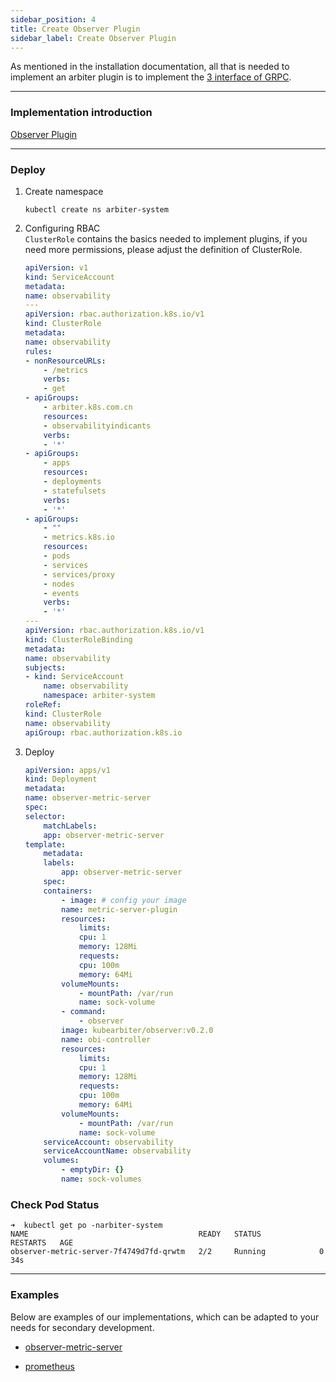 ```yaml
---
sidebar_position: 4
title: Create Observer Plugin
sidebar_label: Create Observer Plugin
---
```


As mentioned in the installation documentation, all that is needed to implement an arbiter plugin is to implement the [3 interface of GRPC](https://github.com/kube-arbiter/arbiter/blob/main/pkg/proto/observiability.proto).

---

### Implementation introduction
[Observer Plugin](../Concepts/observer-plugin.md)

---

### Deploy

1. Create namespace

    ```shell
    kubectl create ns arbiter-system
    ```

2. Configuring RBAC  
`ClusterRole` contains the basics needed to implement plugins, if you need more permissions, please adjust the definition of ClusterRole.

    ```yaml
    apiVersion: v1
    kind: ServiceAccount
    metadata:
    name: observability
    ---
    apiVersion: rbac.authorization.k8s.io/v1
    kind: ClusterRole
    metadata:
    name: observability
    rules:
    - nonResourceURLs:
        - /metrics
        verbs:
        - get
    - apiGroups:
        - arbiter.k8s.com.cn
        resources:
        - observabilityindicants
        verbs:
        - '*'
    - apiGroups:
        - apps
        resources:
        - deployments
        - statefulsets
        verbs:
        - '*'
    - apiGroups:
        - ""
        - metrics.k8s.io
        resources:
        - pods
        - services
        - services/proxy
        - nodes
        - events
        verbs:
        - '*'
    ---
    apiVersion: rbac.authorization.k8s.io/v1
    kind: ClusterRoleBinding
    metadata:
    name: observability
    subjects:
    - kind: ServiceAccount
        name: observability
        namespace: arbiter-system
    roleRef:
    kind: ClusterRole
    name: observability
    apiGroup: rbac.authorization.k8s.io
    ```

3. Deploy
    ```yaml
    apiVersion: apps/v1
    kind: Deployment
    metadata:
    name: observer-metric-server
    spec:
    selector:
        matchLabels:
        app: observer-metric-server
    template:
        metadata:
        labels:
            app: observer-metric-server
        spec:
        containers:
            - image: # config your image
            name: metric-server-plugin
            resources:
                limits:
                cpu: 1
                memory: 128Mi
                requests:
                cpu: 100m
                memory: 64Mi
            volumeMounts:
                - mountPath: /var/run
                name: sock-volume
            - command:
                - observer
            image: kubearbiter/observer:v0.2.0
            name: obi-controller
            resources:
                limits:
                cpu: 1
                memory: 128Mi
                requests:
                cpu: 100m
                memory: 64Mi
            volumeMounts:
                - mountPath: /var/run
                name: sock-volume
        serviceAccount: observability
        serviceAccountName: observability
        volumes:
            - emptyDir: {}
            name: sock-volumes
    ```

### Check Pod Status

```shell
➜  kubectl get po -narbiter-system
NAME                                      READY   STATUS             RESTARTS   AGE
observer-metric-server-7f4749d7fd-qrwtm   2/2     Running            0          34s
```

---

### Examples
Below are examples of our implementations, which can be adapted to your needs for secondary development.

- [observer-metric-server](https://github.com/kube-arbiter/arbiter-plugins/observer-plugins/metric-server)

- [prometheus](https://github.com/kube-arbiter/arbiter-plugins/observer-plugins/prometheus)
